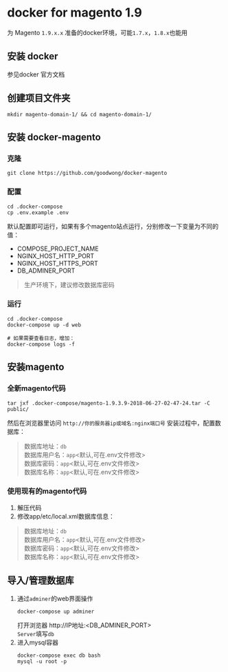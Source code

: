 
# docker for magento 1.9
为 Magento `1.9.x.x` 准备的docker环境，可能`1.7.x`，`1.8.x`也能用



## 安装 docker
参见docker 官方文档



## 创建项目文件夹
```shell
mkdir magento-domain-1/ && cd magento-domain-1/
```



## 安装 docker-magento

### 克隆
```shell
git clone https://github.com/goodwong/docker-magento
```

### 配置
```shell
cd .docker-compose
cp .env.example .env
```
默认配置即可运行，如果有多个magento站点运行，分别修改一下变量为不同的值：
- COMPOSE_PROJECT_NAME  
- NGINX_HOST_HTTP_PORT  
- NGINX_HOST_HTTPS_PORT  
- DB_ADMINER_PORT  

> 生产环境下，建议修改数据库密码  

### 运行
```shell
cd .docker-compose
docker-compose up -d web

# 如果需要查看日志，增加：
docker-compose logs -f
```



## 安装magento

### 全新magento代码
```shell
tar jxf .docker-compose/magento-1.9.3.9-2018-06-27-02-47-24.tar -C public/
```
然后在浏览器里访问 `http://你的服务器ip或域名:nginx端口号`
安装过程中，配置数据库：
> 数据库地址：`db`  
> 数据库用户名：`app`<默认,可在.env文件修改>  
> 数据库密码：`app`<默认,可在.env文件修改>  
> 数据库名称：`app`<默认,可在.env文件修改>  

### 使用现有的magento代码
1. 解压代码
2. 修改app/etc/local.xml数据库信息：
> 数据库地址：`db`  
> 数据库用户名：`app`<默认,可在.env文件修改>  
> 数据库密码：`app`<默认,可在.env文件修改>  
> 数据库名称：`app`<默认,可在.env文件修改>  

## 导入/管理数据库
1. 通过`adminer`的web界面操作
    ```shell
    docker-compose up adminer
    ```
    打开浏览器 http://IP地址:<DB_ADMINER_PORT>  
    `Server`填写`db`  
2. 进入mysql容器
    ```shell
    docker-compose exec db bash
    mysql -u root -p
    ```
